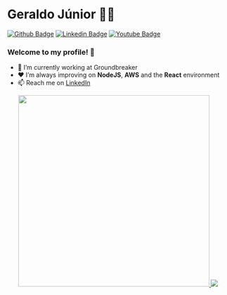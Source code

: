# Geraldo Júnior 👨‍💻

[![Github Badge](https://img.shields.io/badge/-Github-000?style=flat-square&logo=Github&logoColor=white&link=https://github.com/gerjunior)](https://github.com/gerjunior) [![Linkedin Badge](https://img.shields.io/badge/-LinkedIn-blue?style=flat-square&logo=Linkedin&logoColor=white&link=https://www.linkedin.com/in/gerjunior/)](https://www.linkedin.com/in/gerjunior/) [![Youtube Badge](https://img.shields.io/youtube/views/1WVcZg9BWSM?label=Youtube&style=social)](https://www.youtube.com/watch?v=1WVcZg9BWSM)

### Welcome to my profile! 👋

- 👤 I’m currently working at Groundbreaker 
- ❤ I’m always improving on **NodeJS**, **AWS** and the **React** environment
- 📫 Reach me on [LinkedIn](https://www.linkedin.com/in/gerjunior/)


<p align="center">
  <!-- <a href="https://github.com/anuraghazra/github-readme-stats">
    <img
      width="320"
      src="https://github-readme-stats.vercel.app/api/top-langs/?username=gerjunior&theme=dracula&custom_title=gerjunior's%20top%20langs"
    />
  </a> -->
  
  <a href="https://github.com/anuraghazra/github-readme-stats">
    <img
      width="435"
      src="https://github-readme-stats.vercel.app/api/wakatime?username=Gerjunior&theme=dracula&custom_title=gerjunior's%20week%20status"
    />
  </a>
  
  <a href="https://github.com/anuraghazra/github-readme-stats">
    <img
      src="https://github-readme-stats.vercel.app/api?username=gerjunior&count_private=true&show_icons=true&custom_title=gerjunior's%20github%20status&hide=issues&count_private=true&theme=dracula"
    />
  </a>
</p>





